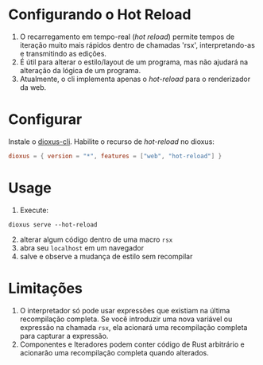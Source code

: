 # Configurando o Hot Reload

1. O recarregamento em tempo-real (_hot reload_) permite tempos de iteração muito mais rápidos dentro de chamadas 'rsx', interpretando-as e transmitindo as edições.
2. É útil para alterar o estilo/layout de um programa, mas não ajudará na alteração da lógica de um programa.
3. Atualmente, o cli implementa apenas o _hot-reload_ para o renderizador da web.

# Configurar

Instale o [dioxus-cli](https://github.com/DioxusLabs/cli).
Habilite o recurso de _hot-reload_ no dioxus:

```toml
dioxus = { version = "*", features = ["web", "hot-reload"] }
```

# Usage

1. Execute:

```
dioxus serve --hot-reload
```

2. alterar algum código dentro de uma macro `rsx`
3. abra seu `localhost` em um navegador
4. salve e observe a mudança de estilo sem recompilar

# Limitações

1. O interpretador só pode usar expressões que existiam na última recompilação completa. Se você introduzir uma nova variável ou expressão na chamada `rsx`, ela acionará uma recompilação completa para capturar a expressão.
2. Componentes e Iteradores podem conter código de Rust arbitrário e acionarão uma recompilação completa quando alterados.
